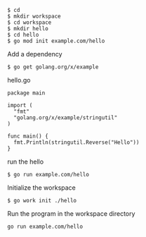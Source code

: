 ```
$ cd
$ mkdir workspace
$ cd workspace
$ mkdir hello
$ cd hello
$ go mod init example.com/hello
```
Add a dependency
```
$ go get golang.org/x/example
```

hello.go
```
package main

import (
  "fmt"
  "golang.org/x/example/stringutil"
)

func main() {
  fmt.Println(stringutil.Reverse("Hello"))
}
```
run the hello
```
$ go run example.com/hello
```
Initialize the workspace
```
$ go work init ./hello
```
Run the program in the workspace directory
```
go run example.com/hello
```
